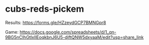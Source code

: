 # cubs-reds-pickem

Results: https://forms.gle/HZzeydGCP7BMNGpr8

Game: https://docs.google.com/spreadsheets/d/1_qn-9BG5nCIhGtlxIlEoqkbnJ6U5-djftQNW5dxyaaM/edit?usp=share_link

